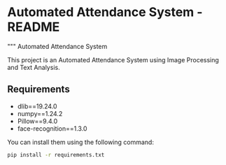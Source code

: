 # Automated Attendance System - README

"""
Automated Attendance System

This project is an Automated Attendance System using Image Processing and Text Analysis.

## Requirements

- dlib==19.24.0
- numpy==1.24.2
- Pillow==9.4.0
- face-recognition==1.3.0

You can install them using the following command:

```bash
pip install -r requirements.txt
